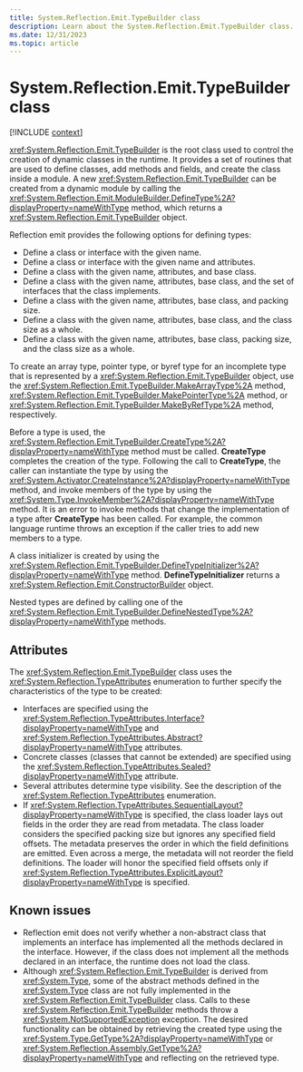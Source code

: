```yaml
---
title: System.Reflection.Emit.TypeBuilder class
description: Learn about the System.Reflection.Emit.TypeBuilder class.
ms.date: 12/31/2023
ms.topic: article
---
```

# System.Reflection.Emit.TypeBuilder class

[!INCLUDE [context](includes/context.md)]

<xref:System.Reflection.Emit.TypeBuilder> is the root class used to control the creation of dynamic classes in the runtime. It provides a set of routines that are used to define classes, add methods and fields, and create the class inside a module. A new <xref:System.Reflection.Emit.TypeBuilder> can be created from a dynamic module by calling the <xref:System.Reflection.Emit.ModuleBuilder.DefineType%2A?displayProperty=nameWithType> method, which returns a <xref:System.Reflection.Emit.TypeBuilder> object.

Reflection emit provides the following options for defining types:

- Define a class or interface with the given name.
- Define a class or interface with the given name and attributes.
- Define a class with the given name, attributes, and base class.
- Define a class with the given name, attributes, base class, and the set of interfaces that the class implements.
- Define a class with the given name, attributes, base class, and packing size.
- Define a class with the given name, attributes, base class, and the class size as a whole.
- Define a class with the given name, attributes, base class, packing size, and the class size as a whole.

To create an array type, pointer type, or byref type for an incomplete type that is represented by a <xref:System.Reflection.Emit.TypeBuilder> object, use the <xref:System.Reflection.Emit.TypeBuilder.MakeArrayType%2A> method, <xref:System.Reflection.Emit.TypeBuilder.MakePointerType%2A> method, or <xref:System.Reflection.Emit.TypeBuilder.MakeByRefType%2A> method, respectively.

Before a type is used, the <xref:System.Reflection.Emit.TypeBuilder.CreateType%2A?displayProperty=nameWithType> method must be called. **CreateType** completes the creation of the type. Following the call to **CreateType**, the caller can instantiate the type by using the <xref:System.Activator.CreateInstance%2A?displayProperty=nameWithType> method, and invoke members of the type by using the <xref:System.Type.InvokeMember%2A?displayProperty=nameWithType> method. It is an error to invoke methods that change the implementation of a type after **CreateType** has been called. For example, the common language runtime throws an exception if the caller tries to add new members to a type.

A class initializer is created by using the <xref:System.Reflection.Emit.TypeBuilder.DefineTypeInitializer%2A?displayProperty=nameWithType> method. **DefineTypeInitializer** returns a <xref:System.Reflection.Emit.ConstructorBuilder> object.

Nested types are defined by calling one of the <xref:System.Reflection.Emit.TypeBuilder.DefineNestedType%2A?displayProperty=nameWithType> methods.

## Attributes

The <xref:System.Reflection.Emit.TypeBuilder> class uses the <xref:System.Reflection.TypeAttributes> enumeration to further specify the characteristics of the type to be created:

- Interfaces are specified using the <xref:System.Reflection.TypeAttributes.Interface?displayProperty=nameWithType> and <xref:System.Reflection.TypeAttributes.Abstract?displayProperty=nameWithType> attributes.
- Concrete classes (classes that cannot be extended) are specified using the <xref:System.Reflection.TypeAttributes.Sealed?displayProperty=nameWithType> attribute.
- Several attributes determine type visibility. See the description of the <xref:System.Reflection.TypeAttributes> enumeration.
- If <xref:System.Reflection.TypeAttributes.SequentialLayout?displayProperty=nameWithType> is specified, the class loader lays out fields in the order they are read from metadata. The class loader considers the specified packing size but ignores any specified field offsets. The metadata preserves the order in which the field definitions are emitted. Even across a merge, the metadata will not reorder the field definitions. The loader will honor the specified field offsets only if <xref:System.Reflection.TypeAttributes.ExplicitLayout?displayProperty=nameWithType> is specified.

## Known issues

- Reflection emit does not verify whether a non-abstract class that implements an interface has implemented all the methods declared in the interface. However, if the class does not implement all the methods declared in an interface, the runtime does not load the class.
- Although <xref:System.Reflection.Emit.TypeBuilder> is derived from <xref:System.Type>, some of the abstract methods defined in the <xref:System.Type> class are not fully implemented in the <xref:System.Reflection.Emit.TypeBuilder> class. Calls to these <xref:System.Reflection.Emit.TypeBuilder> methods throw a <xref:System.NotSupportedException> exception. The desired functionality can be obtained by retrieving the created type using the <xref:System.Type.GetType%2A?displayProperty=nameWithType> or <xref:System.Reflection.Assembly.GetType%2A?displayProperty=nameWithType> and reflecting on the retrieved type.
